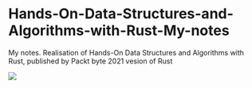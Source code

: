 # Hands-On-Data-Structures-and-Algorithms-with-Rust-My-notes
My notes. Realisation of Hands-On Data Structures and Algorithms with Rust, published by Packt  byte 2021 vesion of Rust


![](https://content.packt.com/_/image/original/B10269/cover_image_large.jpg)
